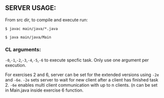 ## SERVER USAGE:

From src dir, to compile and execute run:

`$ javac main/java/*.java`

`$ java main/java/Main`

### CL arguments:

`-0`,`-1`,`-2`,`-3`,`-4`,`-5`,`-6` to execute specfic task. 
Only use one argument per execution.

For exercises 2 and 6, server can be set for the extended versions using `-2e`
and `-6e`.
`-2e` sets server to wait for new client after a client has finished
task 2.
`-6e` enables multi client communication with up to n clients. (n can be
set in Main.java inside exercise 6 function.
